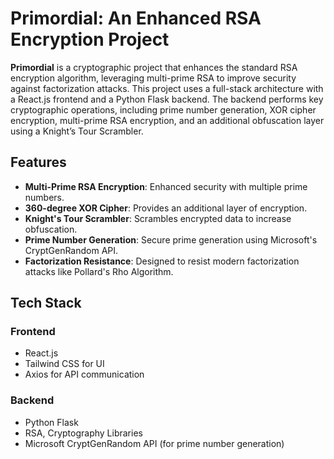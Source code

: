 # Primordial: An Enhanced RSA Encryption Project

**Primordial** is a cryptographic project that enhances the standard RSA encryption algorithm, leveraging multi-prime RSA to improve security against factorization attacks. This project uses a full-stack architecture with a React.js frontend and a Python Flask backend. The backend performs key cryptographic operations, including prime number generation, XOR cipher encryption, multi-prime RSA encryption, and an additional obfuscation layer using a Knight’s Tour Scrambler.

## Features

- **Multi-Prime RSA Encryption**: Enhanced security with multiple prime numbers.
- **360-degree XOR Cipher**: Provides an additional layer of encryption.
- **Knight's Tour Scrambler**: Scrambles encrypted data to increase obfuscation.
- **Prime Number Generation**: Secure prime generation using Microsoft's CryptGenRandom API.
- **Factorization Resistance**: Designed to resist modern factorization attacks like Pollard's Rho Algorithm.

## Tech Stack

### Frontend
- React.js
- Tailwind CSS for UI
- Axios for API communication

### Backend
- Python Flask
- RSA, Cryptography Libraries
- Microsoft CryptGenRandom API (for prime number generation)

